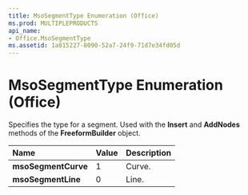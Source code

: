 ```yaml
---
title: MsoSegmentType Enumeration (Office)
ms.prod: MULTIPLEPRODUCTS
api_name:
- Office.MsoSegmentType
ms.assetid: 1a015227-8090-52a7-24f9-71d7e34fd05d
---
```



# MsoSegmentType Enumeration (Office)

Specifies the type for a segment. Used with the  **Insert** and **AddNodes** methods of the **FreeformBuilder** object.



|**Name**|**Value**|**Description**|
|:-----|:-----|:-----|
|**msoSegmentCurve**|1|Curve.|
|**msoSegmentLine**|0|Line.|

